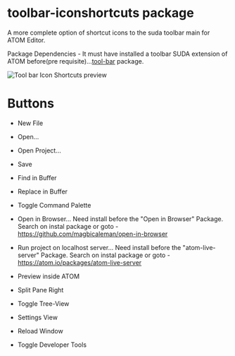 # toolbar-iconshortcuts package

A more complete option of shortcut icons to the suda toolbar main for ATOM Editor.

Package Dependencies - It must have installed a toolbar SUDA extension of ATOM before(pre requisite)...[tool-bar](https://atom.io/packages/tool-bar) package.

![Tool bar Icon Shortcuts preview](http://www.thiagolucio.com.br/images/toolbar-iconshortcuts.jpg)

# Buttons

* New File
* Open...
* Open Project...
* Save
* Find in Buffer
* Replace in Buffer
* Toggle Command Palette

* Open in Browser... Need install before the "Open in Browser" Package. Search on instal package or goto - https://github.com/magbicaleman/open-in-browser
* Run project on localhost server... Need install before the "atom-live-server" Package. Search on instal package or goto - https://atom.io/packages/atom-live-server
* Preview inside ATOM
* Split Pane Right
* Toggle Tree-View

* Settings View
* Reload Window
* Toggle Developer Tools
